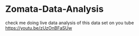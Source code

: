 # Zomata-Data-Analysis
check me doing live data analysis of this data set on you tube     https://youtu.be/zUzOnBFaSUw

